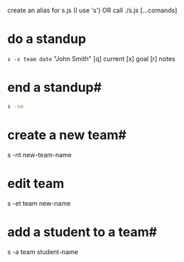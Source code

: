 create an alias for s.js (I use 's')
OR
call ./s.js [...comands]


# do a standup
`s -s team date`
"John Smith" [q] current [x] goal [r] notes

# end a standup#
```bash
s -se
```

# create a new team#
s -nt new-team-name

# edit team
s -et team new-name

# add a student to a team#
s -a team student-name

